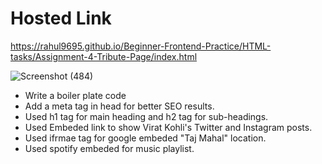 # Hosted Link
https://rahul9695.github.io/Beginner-Frontend-Practice/HTML-tasks/Assignment-4-Tribute-Page/index.html

![Screenshot (484)](https://github.com/rahul9695/Geekster-tasks/assets/120627949/47e49a3d-f55a-4318-aceb-9eccf3a1cbf6)

* Write a boiler plate code
* Add a meta tag in head for better SEO results.
* Used h1 tag for main heading and h2 tag for sub-headings.
* Used Embeded link to show Virat Kohli's Twitter and Instagram posts.
* Used ifrmae tag for google embeded "Taj Mahal" location.
* Used spotify embeded for music playlist.
